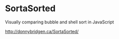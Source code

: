 # SortaSorted
Visually comparing bubble and shell sort in JavaScript

http://donnybridgen.ca/SortaSorted/
